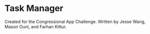 # Task Manager
 Created for the Congressional App Challenge. Written by Jesse Wang, Mason Ouni, and Farhan Kittur.
